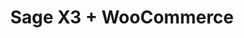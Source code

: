 ---
title: "Sage X3 + WooCommerce"
seoTitle: "source_name WooCommerce Integration"
seoDescription: "Integrate source_name and WooCommerce, and you'll be able to streamline your workflow, simplify the ordering process and save time - and money. Find out more about how a source_name WooCommerce Integration can help your business."
lead: "Let Stock2Shop send product updates from Sage X3 to WooCommerce, as well as automatically raise online orders directly into your ERP and instruct your warehouse to fulfill the order. Here’s how we can help you streamline your workflow."
type: "source-channel"
source: "sage-x3"
channel: "woocommerce"
image: "/images/sap-shopify.png"
imageAlt: woocommerce logo
tags: []
---